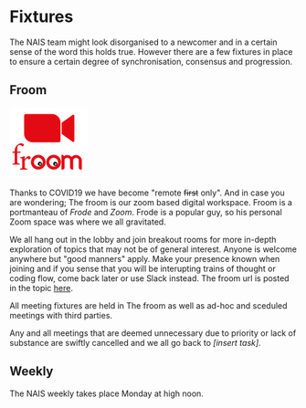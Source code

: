 # Fixtures

The NAIS team might look disorganised to a newcomer and in a certain sense of the word this holds true. However there are a few fixtures in place to ensure a certain degree of synchronisation, consensus and progression.

## Froom

![Froom logo](../assets/froom.png)

Thanks to COVID19 we have become "remote ~~first~~ only". And in case you are wondering; The froom is our zoom based digital workspace. Froom is a portmanteau of *Frode* and *Zoom*. Frode is a popular guy, so his personal Zoom space was where we all gravitated.

We all hang out in the lobby and join breakout rooms for more in-depth exploration of topics that may not be of general interest.
Anyone is welcome anywhere but "good manners" apply.
Make your presence known when joining and if you sense that you will be interupting trains of thought or coding flow, come back later or use Slack instead.
The froom url is posted in the topic [here](https://nav-it.slack.com/archives/G013UH65QQZ). 

All meeting fixtures are held in The froom as well as ad-hoc and sceduled meetings with third parties.

Any and all meetings that are deemed unnecessary due to priority or lack of substance are swiftly cancelled and we all go back to _[insert task]_.
	
## Weekly 

The NAIS weekly takes place Monday at high noon.
